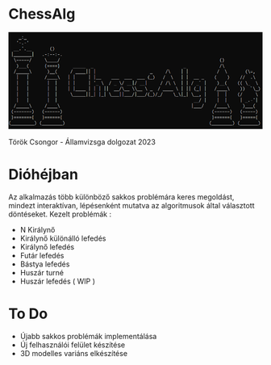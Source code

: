 # ChessAlg

![alt text](https://github.com/pad322/ChessAlg/blob/main/logo.png?raw=true)

Török Csongor - Államvizsga dolgozat 2023

# Dióhéjban
  Az alkalmazás több különböző sakkos problémára keres megoldást, mindezt interaktívan, lépésenként mutatva az algoritmusok által választott döntéseket.
  Kezelt problémák :
  - N Királynő
  - Királynő különálló lefedés
  - Királynő lefedés
  - Futár lefedés
  - Bástya lefedés
  - Huszár turné
  - Huszár lefedés ( WIP )

# To Do
  - Újabb sakkos problémák implementálása
  - Új felhasználói felület készítése
  - 3D modelles variáns elkészítése
